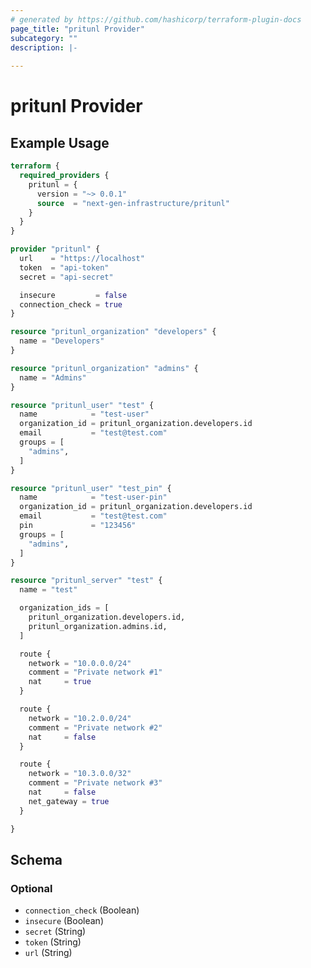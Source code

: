 ```yaml
---
# generated by https://github.com/hashicorp/terraform-plugin-docs
page_title: "pritunl Provider"
subcategory: ""
description: |-
  
---
```


# pritunl Provider



## Example Usage

```terraform
terraform {
  required_providers {
    pritunl = {
      version = "~> 0.0.1"
      source  = "next-gen-infrastructure/pritunl"
    }
  }
}

provider "pritunl" {
  url    = "https://localhost"
  token  = "api-token"
  secret = "api-secret"

  insecure         = false
  connection_check = true
}

resource "pritunl_organization" "developers" {
  name = "Developers"
}

resource "pritunl_organization" "admins" {
  name = "Admins"
}

resource "pritunl_user" "test" {
  name            = "test-user"
  organization_id = pritunl_organization.developers.id
  email           = "test@test.com"
  groups = [
    "admins",
  ]
}

resource "pritunl_user" "test_pin" {
  name            = "test-user-pin"
  organization_id = pritunl_organization.developers.id
  email           = "test@test.com"
  pin             = "123456"
  groups = [
    "admins",
  ]
}

resource "pritunl_server" "test" {
  name = "test"

  organization_ids = [
    pritunl_organization.developers.id,
    pritunl_organization.admins.id,
  ]

  route {
    network = "10.0.0.0/24"
    comment = "Private network #1"
    nat     = true
  }

  route {
    network = "10.2.0.0/24"
    comment = "Private network #2"
    nat     = false
  }

  route {
    network = "10.3.0.0/32"
    comment = "Private network #3"
    nat     = false
    net_gateway = true
  }

}
```

<!-- schema generated by tfplugindocs -->
## Schema

### Optional

- `connection_check` (Boolean)
- `insecure` (Boolean)
- `secret` (String)
- `token` (String)
- `url` (String)
